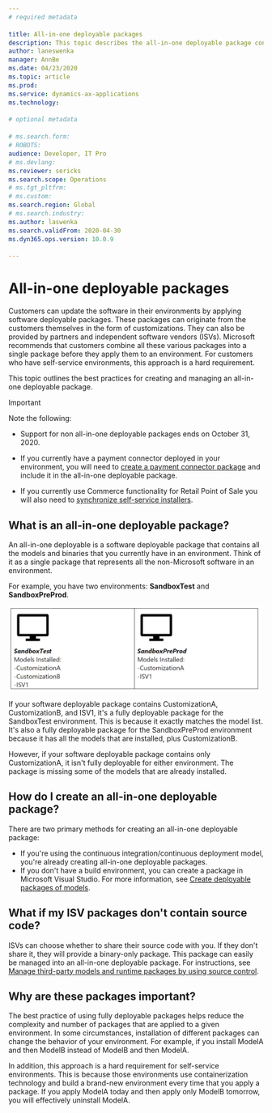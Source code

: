```yaml
---
# required metadata

title: All-in-one deployable packages
description: This topic describes the all-in-one deployable package concept and its use.
author: laneswenka
manager: AnnBe
ms.date: 04/23/2020
ms.topic: article
ms.prod: 
ms.service: dynamics-ax-applications
ms.technology: 

# optional metadata

# ms.search.form: 
# ROBOTS: 
audience: Developer, IT Pro
# ms.devlang:
ms.reviewer: sericks
ms.search.scope: Operations
# ms.tgt_pltfrm: 
# ms.custom: 
ms.search.region: Global
# ms.search.industry: 
ms.author: laswenka
ms.search.validFrom: 2020-04-30
ms.dyn365.ops.version: 10.0.9

---
```

# All-in-one deployable packages

Customers can update the software in their environments by applying software deployable packages. These packages can originate from the customers themselves in the form of customizations. They can also be provided by partners and independent software vendors (ISVs). Microsoft recommends that customers combine all these various packages into a single package before they apply them to an environment. For customers who have self-service environments, this approach is a hard requirement.

This topic outlines the best practices for creating and managing an all-in-one deployable package.

> [!IMPORTANT]
> Note the following:
> - Support for non all-in-one deployable packages ends on October 31, 2020.
>
> - If you currently have a payment connector deployed in your environment, you will need to [create a payment connector package](../../../commerce/dev-itpro/payment-connector-package.md) and include it in the all-in-one deployable package.
>
> - If you currently use Commerce functionality for Retail Point of Sale you will also need to [synchronize self-service installers](../../../commerce/dev-itpro/Synchronize-installers.md).

## What is an all-in-one deployable package?

An all-in-one deployable is a software deployable package that contains all the models and binaries that you currently have in an environment. Think of it as a single package that represents all the non-Microsoft software in an environment.

For example, you have two environments: **SandboxTest** and **SandboxPreProd**.

<img src="media/AIO_PKG.png" width="500px" alt="All-in-one deployable package comparison" />

If your software deployable package contains CustomizationA, CustomizationB, and ISV1, it's a fully deployable package for the SandboxTest environment. This is because it exactly matches the model list. It's also a fully deployable package for the SandboxPreProd environment because it has all the models that are installed, plus CustomizationB.

However, if your software deployable package contains only CustomizationA, it isn't fully deployable for either environment. The package is missing some of the models that are already installed.

## How do I create an all-in-one deployable package?

There are two primary methods for creating an all-in-one deployable package:

- If you're using the continuous integration/continuous deployment model, you're already creating all-in-one deployable packages.
- If you don't have a build environment, you can create a package in Microsoft Visual Studio. For more information, see [Create deployable packages of models](../deployment/create-apply-deployable-package.md).

## What if my ISV packages don't contain source code?

ISVs can choose whether to share their source code with you. If they don't share it, they will provide a binary-only package. This package can easily be managed into an all-in-one deployable package. For instructions, see [Manage third-party models and runtime packages by using source control](manage-runtime-packages.md).

## Why are these packages important?

The best practice of using fully deployable packages helps reduce the complexity and number of packages that are applied to a given environment. In some circumstances, installation of different packages can change the behavior of your environment. For example, if you install ModelA and then ModelB instead of ModelB and then ModelA.

In addition, this approach is a hard requirement for self-service environments. This is because those environments use containerization technology and build a brand-new environment every time that you apply a package. If you apply ModelA today and then apply only ModelB tomorrow, you will effectively uninstall ModelA.
